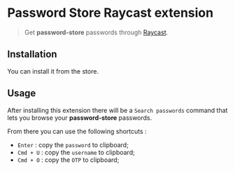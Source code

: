 # Password Store Raycast extension

> Get **password-store** passwords through [Raycast](https://www.raycast.com/).

## Installation

You can install it from the store.

## Usage

After installing this extension there will be a `Search passwords` command that lets you browse your **password-store** passwords.

From there you can use the following shortcuts :

- `Enter` : copy the `password` to clipboard;
- `Cmd + U` : copy the `username` to clipboard;
- `Cmd + O` : copy the `OTP` to clipboard;

